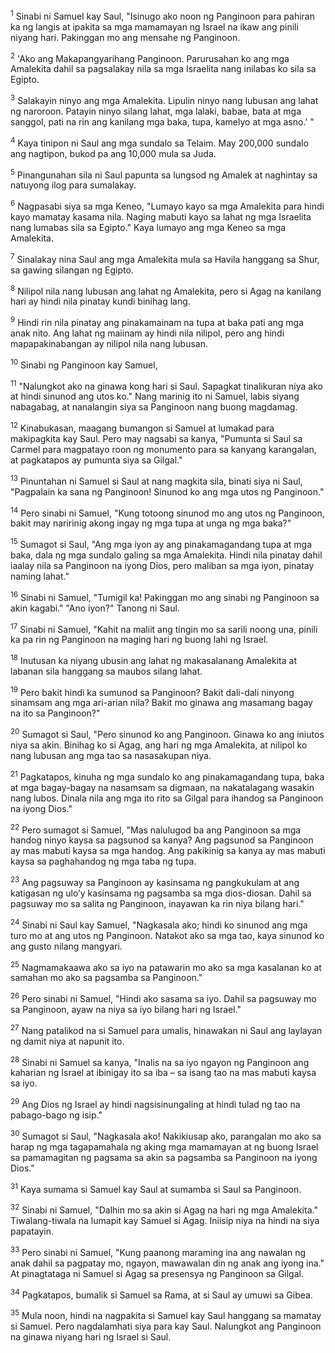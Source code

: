 <sup>1</sup>
Sinabi ni Samuel kay Saul, "Isinugo ako noon ng Panginoon para pahiran ka ng langis at ipakita sa mga mamamayan ng Israel na ikaw ang pinili niyang hari. Pakinggan mo ang mensahe ng Panginoon. 

<sup>2</sup>
'Ako ang Makapangyarihang Panginoon. Parurusahan ko ang mga Amalekita dahil sa pagsalakay nila sa mga Israelita nang inilabas ko sila sa Egipto. 

<sup>3</sup>
Salakayin ninyo ang mga Amalekita. Lipulin ninyo nang lubusan ang lahat ng naroroon. Patayin ninyo silang lahat, mga lalaki, babae, bata at mga sanggol, pati na rin ang kanilang mga baka, tupa, kamelyo at mga asno.' " 

<sup>4</sup>
Kaya tinipon ni Saul ang mga sundalo sa Telaim. May 200,000 sundalo ang nagtipon, bukod pa ang 10,000 mula sa Juda. 

<sup>5</sup>
Pinangunahan sila ni Saul papunta sa lungsod ng Amalek at naghintay sa natuyong ilog para sumalakay. 

<sup>6</sup>
Nagpasabi siya sa mga Keneo, "Lumayo kayo sa mga Amalekita para hindi kayo mamatay kasama nila. Naging mabuti kayo sa lahat ng mga Israelita nang lumabas sila sa Egipto." Kaya lumayo ang mga Keneo sa mga Amalekita. 

<sup>7</sup>
Sinalakay nina Saul ang mga Amalekita mula sa Havila hanggang sa Shur, sa gawing silangan ng Egipto. 

<sup>8</sup>
Nilipol nila nang lubusan ang lahat ng Amalekita, pero si Agag na kanilang hari ay hindi nila pinatay kundi binihag lang. 

<sup>9</sup>
Hindi rin nila pinatay ang pinakamainam na tupa at baka pati ang mga anak nito. Ang lahat ng maiinam ay hindi nila nilipol, pero ang hindi mapapakinabangan ay nilipol nila nang lubusan. 

<sup>10</sup>
Sinabi ng Panginoon kay Samuel, 

<sup>11</sup>
"Nalungkot ako na ginawa kong hari si Saul. Sapagkat tinalikuran niya ako at hindi sinunod ang utos ko." Nang marinig ito ni Samuel, labis siyang nabagabag, at nanalangin siya sa Panginoon nang buong magdamag. 

<sup>12</sup>
Kinabukasan, maagang bumangon si Samuel at lumakad para makipagkita kay Saul. Pero may nagsabi sa kanya, "Pumunta si Saul sa Carmel para magpatayo roon ng monumento para sa kanyang karangalan, at pagkatapos ay pumunta siya sa Gilgal." 

<sup>13</sup>
Pinuntahan ni Samuel si Saul at nang magkita sila, binati siya ni Saul, "Pagpalain ka sana ng Panginoon! Sinunod ko ang mga utos ng Panginoon." 

<sup>14</sup>
Pero sinabi ni Samuel, "Kung totoong sinunod mo ang utos ng Panginoon, bakit may naririnig akong ingay ng mga tupa at unga ng mga baka?" 

<sup>15</sup>
Sumagot si Saul, "Ang mga iyon ay ang pinakamagandang tupa at mga baka, dala ng mga sundalo galing sa mga Amalekita. Hindi nila pinatay dahil iaalay nila sa Panginoon na iyong Dios, pero maliban sa mga iyon, pinatay naming lahat." 

<sup>16</sup>
Sinabi ni Samuel, "Tumigil ka! Pakinggan mo ang sinabi ng Panginoon sa akin kagabi." "Ano iyon?" Tanong ni Saul. 

<sup>17</sup>
Sinabi ni Samuel, "Kahit na maliit ang tingin mo sa sarili noong una, pinili ka pa rin ng Panginoon na maging hari ng buong lahi ng Israel. 

<sup>18</sup>
Inutusan ka niyang ubusin ang lahat ng makasalanang Amalekita at labanan sila hanggang sa maubos silang lahat. 

<sup>19</sup>
Pero bakit hindi ka sumunod sa Panginoon? Bakit dali-dali ninyong sinamsam ang mga ari-arian nila? Bakit mo ginawa ang masamang bagay na ito sa Panginoon?" 

<sup>20</sup>
Sumagot si Saul, "Pero sinunod ko ang Panginoon. Ginawa ko ang iniutos niya sa akin. Binihag ko si Agag, ang hari ng mga Amalekita, at nilipol ko nang lubusan ang mga tao sa nasasakupan niya. 

<sup>21</sup>
Pagkatapos, kinuha ng mga sundalo ko ang pinakamagandang tupa, baka at mga bagay-bagay na nasamsam sa digmaan, na nakatalagang wasakin nang lubos. Dinala nila ang mga ito rito sa Gilgal para ihandog sa Panginoon na iyong Dios." 

<sup>22</sup>
Pero sumagot si Samuel, "Mas nalulugod ba ang Panginoon sa mga handog ninyo kaysa sa pagsunod sa kanya? Ang pagsunod sa Panginoon ay mas mabuti kaysa sa mga handog. Ang pakikinig sa kanya ay mas mabuti kaysa sa paghahandog ng mga taba ng tupa. 

<sup>23</sup>
Ang pagsuway sa Panginoon ay kasinsama ng pangkukulam at ang katigasan ng uloʼy kasinsama ng pagsamba sa mga dios-diosan. Dahil sa pagsuway mo sa salita ng Panginoon, inayawan ka rin niya bilang hari." 

<sup>24</sup>
Sinabi ni Saul kay Samuel, "Nagkasala ako; hindi ko sinunod ang mga turo mo at ang utos ng Panginoon. Natakot ako sa mga tao, kaya sinunod ko ang gusto nilang mangyari. 

<sup>25</sup>
Nagmamakaawa ako sa iyo na patawarin mo ako sa mga kasalanan ko at samahan mo ako sa pagsamba sa Panginoon." 

<sup>26</sup>
Pero sinabi ni Samuel, "Hindi ako sasama sa iyo. Dahil sa pagsuway mo sa Panginoon, ayaw na niya sa iyo bilang hari ng Israel." 

<sup>27</sup>
Nang patalikod na si Samuel para umalis, hinawakan ni Saul ang laylayan ng damit niya at napunit ito. 

<sup>28</sup>
Sinabi ni Samuel sa kanya, "Inalis na sa iyo ngayon ng Panginoon ang kaharian ng Israel at ibinigay ito sa iba – sa isang tao na mas mabuti kaysa sa iyo. 

<sup>29</sup>
Ang Dios ng Israel ay hindi nagsisinungaling at hindi tulad ng tao na pabago-bago ng isip." 

<sup>30</sup>
Sumagot si Saul, "Nagkasala ako! Nakikiusap ako, parangalan mo ako sa harap ng mga tagapamahala ng aking mga mamamayan at ng buong Israel sa pamamagitan ng pagsama sa akin sa pagsamba sa Panginoon na iyong Dios." 

<sup>31</sup>
Kaya sumama si Samuel kay Saul at sumamba si Saul sa Panginoon. 

<sup>32</sup>
Sinabi ni Samuel, "Dalhin mo sa akin si Agag na hari ng mga Amalekita." Tiwalang-tiwala na lumapit kay Samuel si Agag. Iniisip niya na hindi na siya papatayin. 

<sup>33</sup>
Pero sinabi ni Samuel, "Kung paanong maraming ina ang nawalan ng anak dahil sa pagpatay mo, ngayon, mawawalan din ng anak ang iyong ina." At pinagtataga ni Samuel si Agag sa presensya ng Panginoon sa Gilgal. 

<sup>34</sup>
Pagkatapos, bumalik si Samuel sa Rama, at si Saul ay umuwi sa Gibea. 

<sup>35</sup>
Mula noon, hindi na nagpakita si Samuel kay Saul hanggang sa mamatay si Samuel. Pero nagdalamhati siya para kay Saul. Nalungkot ang Panginoon na ginawa niyang hari ng Israel si Saul.